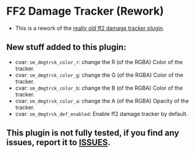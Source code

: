 # FF2 Damage Tracker (Rework)

- This is a rework of the [really old ff2 damage tracker plugin](https://forums.alliedmods.net/showthread.php?t=196861).

## New stuff added to this plugin:
- cvar: `sm_dmgtrck_color_r`: change the R (of the RGBA) Color of the tracker.
- cvar: `sm_dmgtrck_color_g`: change the G (of the RGBA) Color of the tracker.
- cvar: `sm_dmgtrck_color_b`: change the B (of the RGBA) Color of the tracker.
- cvar: `sm_dmgtrck_color_a`: change the A (of the RGBA) Opacity of the tracker.
- cvar: `sm_dmgtrck_def_enabled`: Enable ff2 damage tracker by default.

## This plugin is not fully tested, if you find any issues, report it to [ISSUES](https://github.com/Frenzoid/FF2DamageTracker/issues).

